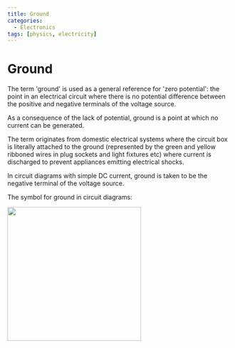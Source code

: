```yaml
---
title: Ground
categories:
  - Electronics
tags: [physics, electricity]
---
```


# Ground

The term 'ground' is used as a general reference for 'zero potential': the point
in an electrical circuit where there is no potential difference between the
positive and negative terminals of the voltage source.

As a consequence of the lack of potential, ground is a point at which no current
can be generated.

The term originates from domestic electrical systems where the circuit box is
literally attached to the ground (represented by the green and yellow ribboned
wires in plug sockets and light fixtures etc) where current is discharged to
prevent appliances emitting electrical shocks.

In circuit diagrams with simple DC current, ground is taken to be the negative
terminal of the voltage source.

The symbol for ground in circuit diagrams:

<img src="/home/thomas/repos/computer_science/img/ground-symbol.png" width="300px">
